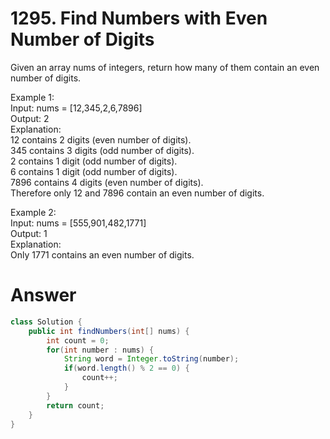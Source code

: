 # 1295. Find Numbers with Even Number of Digits

Given an array nums of integers, return how many of them contain an even number of digits.   
   
Example 1:   
Input: nums = [12,345,2,6,7896]   
Output: 2   
Explanation:   
12 contains 2 digits (even number of digits).   
345 contains 3 digits (odd number of digits).   
2 contains 1 digit (odd number of digits).   
6 contains 1 digit (odd number of digits).   
7896 contains 4 digits (even number of digits).   
Therefore only 12 and 7896 contain an even number of digits.   
   
Example 2:   
Input: nums = [555,901,482,1771]   
Output: 1    
Explanation:    
Only 1771 contains an even number of digits.   

# Answer
```java
class Solution {
    public int findNumbers(int[] nums) {
        int count = 0;
        for(int number : nums) {
            String word = Integer.toString(number);
            if(word.length() % 2 == 0) {
                count++;
            }
        }
        return count;
    }
}
```
